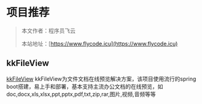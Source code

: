 # 项目推荐

> 本文作者：程序员飞云
>
> 本站地址：[https://www.flycode.icu](https://www.flycode.icu)

## kkFileView
[kkFileView](https://kkview.cn/zh-cn/index.html)
kkFileView为文件文档在线预览解决方案，该项目使用流行的spring boot搭建，易上手和部署，基本支持主流办公文档的在线预览，如doc,docx,xls,xlsx,ppt,pptx,pdf,txt,zip,rar,图片,视频,音频等等